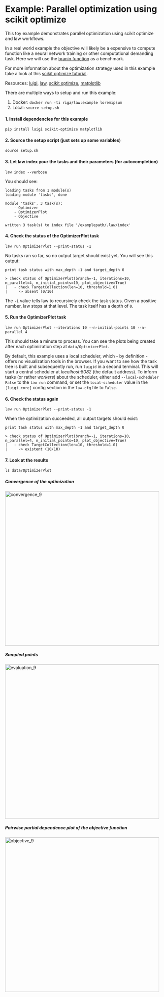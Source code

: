 # Example: Parallel optimization using scikit optimize

This toy example demonstrates parallel optimization using scikit optimize and law workflows.

In a real world example the objective will likely be a expensive to compute function like a neural network training or other computational demanding task. Here we will use the [branin function](https://www.sfu.ca/~ssurjano/branin.html) as a benchmark.

For more information about the optimization strategy used in this example take a look at this [scikit optimize tutorial](https://scikit-optimize.github.io/notebooks/parallel-optimization.html).

Resources: [luigi](http://luigi.readthedocs.io/en/stable), [law](http://law.readthedocs.io/en/latest), [scikit optimize](https://scikit-optimize.github.io/), [matplotlib](https://matplotlib.org/)

There are multiple ways to setup and run this example:

1. Docker: `docker run -ti riga/law:example loremipsum`
2. Local: `source setup.sh`


#### 1. Install dependencies for this example

```shell
pip install luigi scikit-optimize matplotlib
```


#### 2. Source the setup script (just sets up some variables)

```shell
source setup.sh
```


#### 3. Let law index your the tasks and their parameters (for autocompletion)

```shell
law index --verbose
```

You should see:

```shell
loading tasks from 1 module(s)
loading module 'tasks', done

module 'tasks', 3 task(s):
    - Optimizer
    - OptimizerPlot
    - Objective

written 3 task(s) to index file '/examplepath/.law/index'
```


#### 4. Check the status of the OptimizerPlot task

```shell
law run OptimizerPlot --print-status -1
```

No tasks ran so far, so no output target should exist yet. You will see this output:

```shell
print task status with max_depth -1 and target_depth 0

> check status of OptimizerPlot(branch=-1, iterations=10, n_parallel=4, n_initial_points=10, plot_objective=True)
|   - check TargetCollection(len=10, threshold=1.0)
|     -> absent (0/10)
```

The `-1` value tells law to recursively check the task status. Given a positive number, law stops at that level. The task itself has a depth of `0`.


#### 5. Run the OptimizerPlot task

```shell
law run OptimizerPlot --iterations 10 --n-initial-points 10 --n-parallel 4
```

This should take a minute to process.
You can see the plots being created after each optimization step at `data/OptimizerPlot`.

By default, this example uses a local scheduler, which - by definition - offers no visualization tools in the browser. If you want to see how the task tree is built and subsequently run, run ``luigid`` in a second terminal. This will start a central scheduler at *localhost:8082* (the default address). To inform tasks (or rather *workers*) about the scheduler, either add ``--local-scheduler False`` to the ``law run`` command, or set the ``local-scheduler`` value in the ``[luigi_core]`` config section in the ``law.cfg`` file to ``False``.


#### 6. Check the status again

```shell
law run OptimizerPlot --print-status -1
```

When the optimization succeeded, all output targets should exist:

```shell
print task status with max_depth -1 and target_depth 0

> check status of OptimizerPlot(branch=-1, iterations=10, n_parallel=4, n_initial_points=10, plot_objective=True)
|   - check TargetCollection(len=10, threshold=1.0)
|     -> existent (10/10)
```


#### 7. Look at the results

```shell
ls data/OptimizerPlot
```

##### Convergence of the optimization

<img width="500" alt="convergence_9" src="https://user-images.githubusercontent.com/13285808/37497600-950d3944-28b9-11e8-8861-bf30855a070d.png"/>

##### Sampled points

<img width="500" alt="evaluation_9" src="https://user-images.githubusercontent.com/13285808/37497601-95431da2-28b9-11e8-94ad-c610426f4e5e.png"/>

##### Pairwise partial dependence plot of the objective function

<img width="500" alt="objective_9" src="https://user-images.githubusercontent.com/13285808/37497602-955d9e16-28b9-11e8-8a57-f8cc82c81c8b.png"/>
